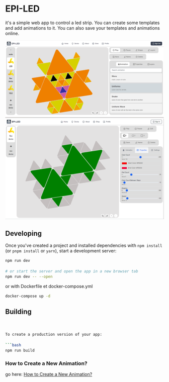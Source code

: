 # EPI-LED

it's a simple web app to control a led strip.
You can create some templates and add animations to it.
You can also save your templates and animations online.

![screenshot](./src/lib/images/logiciel/image1.png)
![screenshot](./src/lib/images/logiciel/image2.png)

## Developing

Once you've created a project and installed dependencies with `npm install` (or `pnpm install` or `yarn`), start a development server:

```bash
npm run dev

# or start the server and open the app in a new browser tab
npm run dev -- --open
```

or with Dockerfile et docker-compose.yml
```bash
docker-compose up -d
```


## Building
```bash


To create a production version of your app:

```bash
npm run build
```

### How to Create a New Animation?

go here: [How to Create a New Animation?](./src/animations/README.md)
